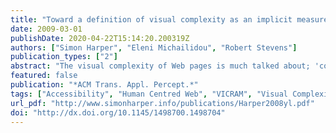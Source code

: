 ```yaml
---
title: "Toward a definition of visual complexity as an implicit measure of cognitive load"
date: 2009-03-01
publishDate: 2020-04-22T15:14:20.200319Z
authors: ["Simon Harper", "Eleni Michailidou", "Robert Stevens"]
publication_types: ["2"]
abstract: "The visual complexity of Web pages is much talked about; 'complex Web pages are difficult to use', but often regarded as a subjective decision by the user. This subjective decision is of limited use if we wish to understand the importance of visual complexity, what it means, and how it can be used. We theorise that by understanding a user's visual perception of Web page complexity we can understand the cognitive effort required for interaction with that page. This is important because by using an easily identifiable measure, such as visual complexity, as an implicit marker of cognitive load we can design Web pages which are easier to interact with. We have devised an initial empirical experiment, using card sorting and triadic elicitation, to test our theories and assumptions; and have built an initial baseline sequence of 20 Web pages along with a library of qualitative and anecdotal feedback. Using this library we define visual complexity, ergo perceived interaction complexity, and by taking these pages as 'prototypes' and ranking them into a sequence of complexity, we are able to group them into: simple; neutral; and complex. This means we can now work toward a definition of visual complexity as an implicit measure of cognitive load."
featured: false
publication: "*ACM Trans. Appl. Percept.*"
tags: ["Accessibility", "Human Centred Web", "VICRAM", "Visual Complexity"]
url_pdf: "http://www.simonharper.info/publications/Harper2008yl.pdf"
doi: "http://dx.doi.org/10.1145/1498700.1498704"
---
```


